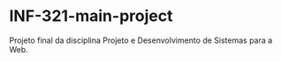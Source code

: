 # INF-321-main-project
Projeto final da disciplina Projeto e Desenvolvimento de Sistemas para a Web.
